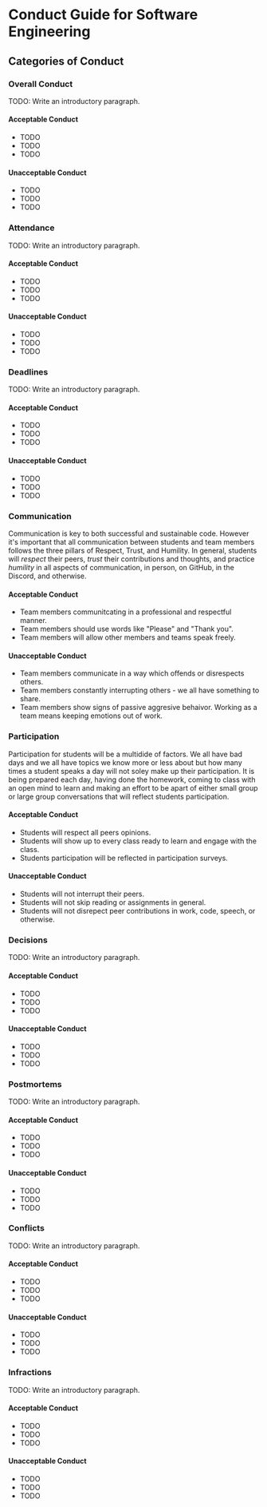 # Conduct Guide for Software Engineering

## Categories of Conduct

### Overall Conduct

TODO: Write an introductory paragraph.

#### Acceptable Conduct

- TODO
- TODO
- TODO

#### Unacceptable Conduct

- TODO
- TODO
- TODO

### Attendance

TODO: Write an introductory paragraph.

#### Acceptable Conduct

- TODO
- TODO
- TODO

#### Unacceptable Conduct

- TODO
- TODO
- TODO

### Deadlines

TODO: Write an introductory paragraph.

#### Acceptable Conduct

- TODO
- TODO
- TODO

#### Unacceptable Conduct

- TODO
- TODO
- TODO

### Communication

Communication is key to both successful and sustainable code. However it's important that all communication between students and team members follows the three pillars of Respect, Trust, and Humility. In general, students will *respect* their peers, *trust* their contributions and thoughts, and practice *humility* in all aspects of communication, in person, on GitHub, in the Discord, and otherwise.

#### Acceptable Conduct

- Team members communitcating in a professional and respectful manner. 
- Team members should use words like "Please" and "Thank you".
- Team members will allow other members and teams speak freely. 

#### Unacceptable Conduct

- Team members communicate in a way which offends or disrespects others. 
- Team members constantly interrupting others - we all have something to share. 
- Team members show signs of passive aggresive behaivor. Working as a team means keeping emotions out of work.

### Participation

Participation for students will be a multidide of factors. We all have bad days and  we all have topics we know more or less about but how many times a student speaks a day will not soley make up their participation. It is being prepared each day, having done the homework, coming to class with an open mind to learn and making an effort to be apart of either small group or large group conversations that will reflect students participation.

#### Acceptable Conduct

- Students will respect all peers opinions.
- Students will show up to every class ready to learn and engage with the class.
- Students participation will be reflected in participation surveys.

#### Unacceptable Conduct

- Students will not interrupt their peers.
- Students will not skip reading or assignments in general.
- Students will not disrepect peer contributions in work, code, speech, or otherwise.

### Decisions

TODO: Write an introductory paragraph.

#### Acceptable Conduct

- TODO
- TODO
- TODO

#### Unacceptable Conduct

- TODO
- TODO
- TODO

### Postmortems

TODO: Write an introductory paragraph.

#### Acceptable Conduct

- TODO
- TODO
- TODO

#### Unacceptable Conduct

- TODO
- TODO
- TODO

### Conflicts

TODO: Write an introductory paragraph.

#### Acceptable Conduct

- TODO
- TODO
- TODO

#### Unacceptable Conduct

- TODO
- TODO
- TODO

### Infractions

TODO: Write an introductory paragraph.

#### Acceptable Conduct

- TODO
- TODO
- TODO

#### Unacceptable Conduct

- TODO
- TODO
- TODO
